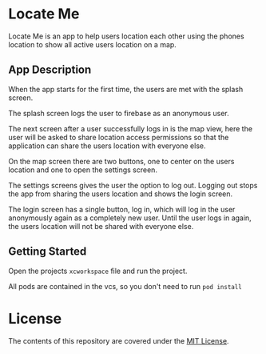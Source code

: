 #  Locate Me

Locate Me is an app to help users location each other using the phones location to show all active users location on a map.

## App Description 

When the app starts for the first time, the users are met with the splash screen.

The splash screen logs the user to firebase as an anonymous user.

The next screen after a user successfully logs in is the map view, here the user will be asked to share location access permissions so that the application can share the users location with everyone else.

On the map screen there are two buttons, one to center on the users location and one to open the settings screen.

The settings screens gives the user the option to log out. Logging out stops the app from sharing the users location and shows the login screen.

The login screen has a single button, log in, which will log in the user anonymously again as a completely new user. Until the user logs in again, the users location will not be shared with everyone else.

## Getting Started

Open the projects `xcworkspace` file and run the project.

All pods are contained in the vcs, so you don't need to run `pod install`

# License

The contents of this repository are covered under the [MIT License](LICENSE).


